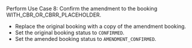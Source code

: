 Perform Use Case 8: Confirm the amendment to the booking WITH_CBR_OR_CBRR_PLACEHOLDER.

* Replace the original booking with a copy of the amendment booking.
* Set the original booking status to `CONFIRMED`.
* Set the amended booking status to `AMENDMENT_CONFIRMED`.
